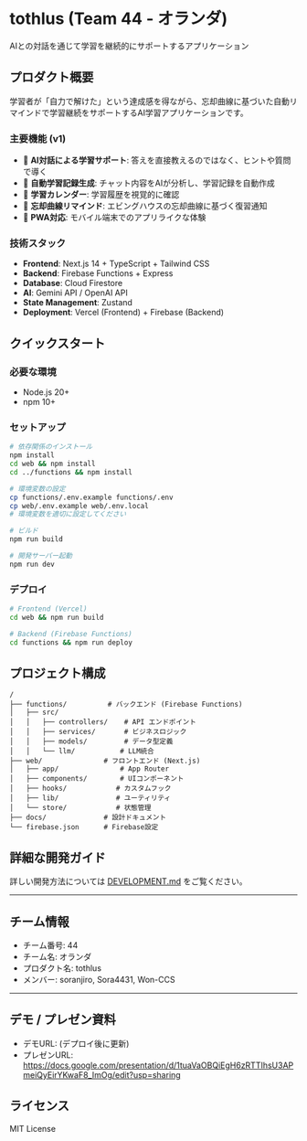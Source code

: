 # tothlus (Team 44 - オランダ)

AIとの対話を通じて学習を継続的にサポートするアプリケーション

## プロダクト概要

学習者が「自力で解けた」という達成感を得ながら、忘却曲線に基づいた自動リマインドで学習継続をサポートするAI学習アプリケーションです。

### 主要機能 (v1)

- 🤖 **AI対話による学習サポート**: 答えを直接教えるのではなく、ヒントや質問で導く
- 📝 **自動学習記録生成**: チャット内容をAIが分析し、学習記録を自動作成
- 📅 **学習カレンダー**: 学習履歴を視覚的に確認
- 🔔 **忘却曲線リマインド**: エビングハウスの忘却曲線に基づく復習通知
- 📱 **PWA対応**: モバイル端末でのアプリライクな体験

### 技術スタック

- **Frontend**: Next.js 14 + TypeScript + Tailwind CSS
- **Backend**: Firebase Functions + Express
- **Database**: Cloud Firestore
- **AI**: Gemini API / OpenAI API
- **State Management**: Zustand
- **Deployment**: Vercel (Frontend) + Firebase (Backend)

## クイックスタート

### 必要な環境
- Node.js 20+
- npm 10+

### セットアップ
```bash
# 依存関係のインストール
npm install
cd web && npm install
cd ../functions && npm install

# 環境変数の設定
cp functions/.env.example functions/.env
cp web/.env.example web/.env.local
# 環境変数を適切に設定してください

# ビルド
npm run build

# 開発サーバー起動
npm run dev
```

### デプロイ
```bash
# Frontend (Vercel)
cd web && npm run build

# Backend (Firebase Functions)
cd functions && npm run deploy
```

## プロジェクト構成

```
/
├── functions/          # バックエンド (Firebase Functions)
│   ├── src/
│   │   ├── controllers/    # API エンドポイント
│   │   ├── services/       # ビジネスロジック
│   │   ├── models/         # データ型定義
│   │   └── llm/           # LLM統合
├── web/               # フロントエンド (Next.js)
│   ├── app/               # App Router
│   ├── components/        # UIコンポーネント
│   ├── hooks/            # カスタムフック
│   ├── lib/              # ユーティリティ
│   └── store/            # 状態管理
├── docs/              # 設計ドキュメント
└── firebase.json      # Firebase設定
```

## 詳細な開発ガイド

詳しい開発方法については [DEVELOPMENT.md](./DEVELOPMENT.md) をご覧ください。

---

## チーム情報
- チーム番号: 44
- チーム名: オランダ
- プロダクト名: tothlus
- メンバー: soranjiro, Sora4431, Won-CCS

---

## デモ / プレゼン資料
- デモURL: (デプロイ後に更新)
- プレゼンURL: https://docs.google.com/presentation/d/1tuaVaOBQiEgH6zRTTIhsU3APmeiQyEirYKwaF8_ImOg/edit?usp=sharing

## ライセンス

MIT License

